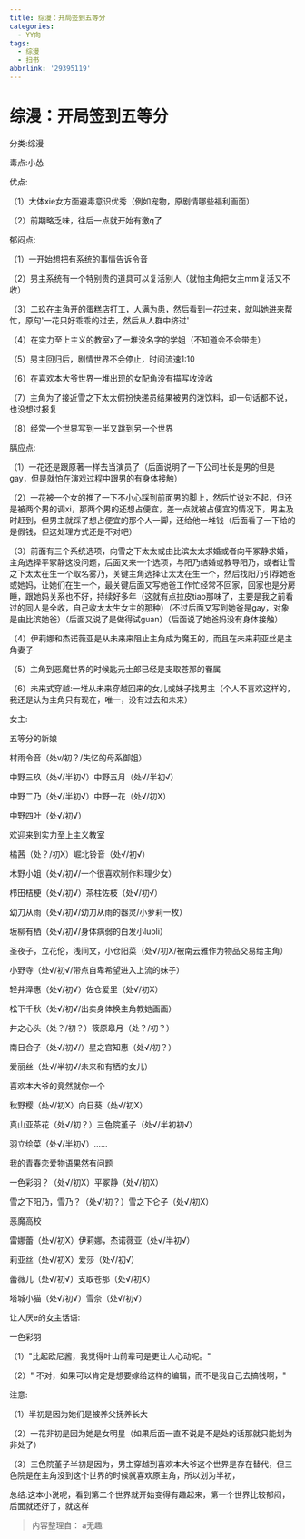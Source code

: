 ```yaml
---
title: 综漫：开局签到五等分
categories:
  - YY向
tags:
  - 综漫
  - 扫书
abbrlink: '29395119'
---
```

# 综漫：开局签到五等分
分类:综漫

毒点:小怂

优点:

（1）大体xie女方面避毒意识优秀（例如宠物，原剧情哪些福利画面）

（2）前期略乏味，往后一点就开始有激q了

郁闷点:

（1）一开始想把有系统的事情告诉令音

（2）男主系统有一个特别贵的道具可以复活别人（就怕主角把女主mm复活又不收）

（3）二玖在主角开的蛋糕店打工，人满为患，然后看到一花过来，就叫她进来帮忙，原句'一花只好乖乖的过去，然后从人群中挤过'

（4）在实力至上主义的教室x了一堆没名字的学姐（不知道会不会带走）

（5）男主回归后，剧情世界不会停止，时间流速1:10

（6）在喜欢本大爷世界一堆出现的女配角没有描写收没收

（7）主角为了接近雪之下太太假扮快递员结果被男的泼饮料，却一句话都不说，也没想过报复

（8）经常一个世界写到一半又跳到另一个世界

膈应点:

（1）一花还是跟原著一样去当演员了（后面说明了一下公司社长是男的但是gay，但是就怕在演戏过程中跟男的有身体接触）

（2）一花被一个女的推了一下不小心踩到前面男的脚上，然后忙说对不起，但还是被两个男的调xi，那两个男的还想占便宜，差一点就被占便宜的情况下，男主及时赶到，但男主就踩了想占便宜的那个人一脚，还给他一堆钱（后面看了一下给的是假钱，但这处理方式还是不对吧）

（3）前面有三个系统选项，向雪之下太太或由比滨太太求婚或者向平冢静求婚，主角选择平冢静这没问题，后面又来一个选项，与阳乃结婚或教导阳乃，或者让雪之下太太在生一个取名雾乃，关键主角选择让太太在生一个，然后找阳乃引荐她爸或她妈，让她们在生一个，最关键后面又写她爸工作忙经常不回家，回家也是分房睡，跟她妈关系也不好，持续好多年（这就有点拉皮tiao那味了，主要是我之前看过的同人是全收，自己收太太生女主的那种）（不过后面又写到她爸是gay，对象是由比滨她爸）（后面又说了是做得试guan）（后面说了她爸妈没有身体接触）

（4）伊莉娜和杰诺薇亚是从未来来阻止主角成为魔王的，而且在未来莉亚丝是主角妻子

（5）主角到恶魔世界的时候匙元士郎已经是支取苍那的眷属

（6）未来式穿越:一堆从未来穿越回来的女儿或妹子找男主（个人不喜欢这样的，我还是认为主角只有现在，唯一，没有过去和未来）

女主:

五等分的新娘

村雨令音（处v/初？/失忆的母系御姐）

中野三玖（处√/半初√）中野五月（处√/半初√）

中野二乃（处√/半初√）中野一花（处√/初X）

中野四叶（处√/初√）

欢迎来到实力至上主义教室

橘茜（处？/初X）崛北铃音（处√/初√）

木野小姐（处√/初√/一个很喜欢制作料理少女）

栉田桔梗（处√/初√）茶柱佐枝（处√/初√）

幼刀从雨（处√/初√/幼刀从雨的器灵/小萝莉一枚）

坂柳有栖（处√/初√/身体病弱的白发小luoli）

圣夜子，立花伦，浅间文，小仓阳菜（处√/初Ⅹ/被南云雅作为物品交易给主角）

小野寺（处√/初√/带点自卑希望进入上流的妹子）

轻井泽惠（处√/初√）佐仓爱里（处√/初X）

松下千秋（处√/初√/出卖身体换主角教她画画）

井之心头（处？/初？）筱原皋月（处？/初？）

南日合子（处√/初√/）星之宫知惠（处√/初？）

爱丽丝（处√/半初√/未来和有栖的女儿）

喜欢本大爷的竟然就你一个

秋野樱（处√/初X）向日葵（处√/初X）

真山亚茶花（处√/初？）三色院堇子（处√/半初初√）

羽立绘菜（处√/半初√）......

我的青春恋爱物语果然有问题

一色彩羽？（处√/初X）平冢静（处√/初X）

雪之下阳乃，雪乃？（处√/初？）雪之下仑子（处√/初X）

恶魔高校

雷娜蕾（处√/初X）伊莉娜，杰诺薇亚（处√/半初√）

莉亚丝（处√/初X）爱莎（处√/初√）

蕾薇儿（处√/初√）支取苍那（处√/初X）

塔城小猫（处√/初√）雪奈（处√/初√）

让人厌e的女主话语:

一色彩羽

（1）"比起欧尼酱，我觉得叶山前辈可是更让人心动呢。"

（2）" 不对，如果可以肯定是想要嫁给这样的编辑，而不是我自己去搞钱啊，"

注意:

（1）半初是因为她们是被养父抚养长大

（2）一花非初是因为她是女明星（如果后面一直不说是不是处的话那就只能划为非处了）

（3）三色院堇子半初是因为，男主穿越到喜欢本大爷这个世界是存在替代，但三色院是在主角没到这个世界的时候就喜欢原主角，所以划为半初，

总结:这本小说呢，看到第二个世界就开始变得有趣起来，第一个世界比较郁闷，后面就还好了，就这样


> 内容整理自： a无趣